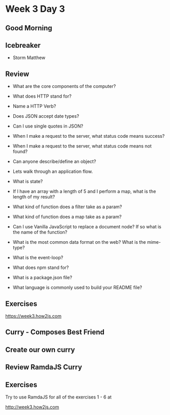 # Week 3 Day 3

## Good Morning

## Icebreaker

* Storm Matthew

## Review

- What are the core components of the computer?

- What does HTTP stand for?

- Name a HTTP Verb?

- Does JSON accept date types?

- Can I use single quotes in JSON?

- When I make a request to the server, what status code means success?

- When I make a request to the server, what status code means not found?

- Can anyone describe/define an object?

- Lets walk through an application flow.

- What is state?

- If I have an array with a length of 5 and I perform a map, what is the length of my result?

- What kind of function does a filter take as a param?

- What kind of function does a map take as a param?

- Can I use Vanilla JavaScript to replace a document node? If so what is the name of the function?

- What is the most common data format on the web? What is the mime-type?

- What is the event-loop?

- What does npm stand for?

- What is a package.json file?

- What language is commonly used to build your README file?

## Exercises

https://week3.how2js.com

## Curry - Composes Best Friend

## Create our own curry

## Review RamdaJS Curry

## Exercises

Try to use RamdaJS for all of the exercises 1 - 6 at

http://week3.how2js.com
